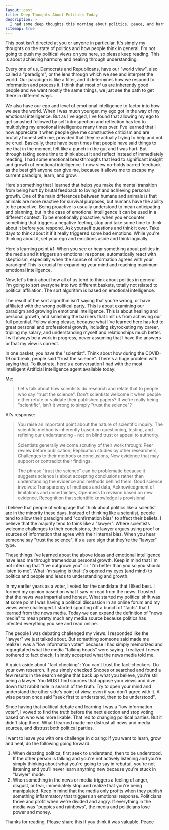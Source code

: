 ```yaml
---
layout: post
title: Deep Thoughts About Politics Today
description: >
  I had some deep thoughts this morning about politics, peace, and harmony. This is not partisian. This is about healing and personal growth.
sitemap: true
---
```


This post isn't directed at you or anyone in particular. It's simply my thoughts on the state of politics and how people think in general. I'm not going to push my political views on you here, so please keep reading. This is about achieving harmony and healing through understanding.  
  
Every one of us, Democrats and Republicans, have our "world view", also called a "paradigm", or the lens through which we see and interpret the world. Our paradigm is like a filter, and it determines how we respond to information and process it. I think that most of us are inherently good people and we want mostly the same things, we just see the path to get there in different ways.  
  
We also have our ego and level of emotional intelligence to factor into how we see the world. When I was much younger, my ego got in the way of my emotional intelligence. But as I've aged, I've found that allowing my ego to get smashed followed by self introspection and reflection has led to multiplying my emotional intelligence many times over. I've learned that I now appreciate it when people give me constructive criticism and are brutally honest with me, provided that they're actually trying to help and not be cruel. Basically, there have been times that people have said things to me that in the moment felt like a punch in the gut and I was hurt. But through taking some time to think about it and reflect instead of immediately reacting, I had some emotional breakthroughs that lead to significant insight and growth of emotional intelligence.  I now view no-holds barred feedback as the best gift anyone can give me, because it allows me to escape my current paradigm, learn, and grow.

Here's something that I learned that helps you make the mental transition from being hurt by brutal feedback to loving it and achieving personal growth. One of the main differences between humans and animals is that animals are more reactive for survival purposes, but humans have the ability to be proactive. Being proactive is usually understood to mean anticipating and planning, but in the case of emotional intelligence it can be used in a different context. To be emotionally proactive, when you encounter something that triggers a negative feeling, stop and take some time to think about it before you respond. Ask yourself questions and think it over. Take days to think about it if it really triggered some bad emotions. While you're thinking about it, set your ego and emotions aside and think logically.

Here's learning point #1: When you see or hear something about politics in the media and it triggers an emotional response, automatically react with skepticism, especially when the source of information agrees with your paradigm! This is crucial for expanding your mind and reaching maximum emotional intelligence.
  
Now, let's think about how all of us tend to think about politics in general. I'm going to sort everyone into two different baskets, totally not related to political affiliation. The sort algorithm is based on emotional intelligence. 
  
The result of the sort algorithm isn't saying that you're wrong, or have affiliated with the wrong political party. This is about examining our paradigm and growing in emotional intelligence. This is about healing and personal growth, and smashing the barriers that limit us from achieving our full potential. Follow along please, because what I've learned here has led to great personal and professional growth, including skyrocketing my career, tripling my salary, and understanding myself and relationships much better. I will always be a work in progress, never assuming that I have the answers or that my view is correct.

In one basket, you have the "scientist". Think about how during the COVID-19 outbreak, people said "trust the science". There's a huge problem with saying that. To illustrate, here's a conversation I had with the most intelligent Artificial Intelligence agent available today:

Me:
>Let's talk about how scientists do research and relate that to people who say "trust the science". Don't scientists welcome it when people either refute or validate their published papers? If we're really being "scientific", isn't it wrong to simply "trust the science"?

AI's response:
>You raise an important point about the nature of scientific inquiry. The scientific method is inherently based on questioning, testing, and refining our understanding - not on blind trust or appeal to authority.
>
>Scientists generally welcome scrutiny of their work through: Peer review before publication, Replication studies by other researchers, Challenges to their methods or conclusions, New evidence that may support or contradict their findings.
>
>The phrase "trust the science" can be problematic because it suggests science is about accepting conclusions rather than understanding the evidence and methods behind them. Good science involves: Transparency of methods and data, Acknowledgment of limitations and uncertainties, Openness to revision based on new evidence, Recognition that scientific knowledge is provisional.

I believe that people of voting age that think about politics like a scientist are in the minority these days. Instead of thinking like a scientist, people tend to allow their paradigm and "confirmation bias" to affect their beliefs. I believe that the majority tend to think like a "lawyer". Where scientists welcome challenges to their conclusions, the lawyer argues using proof or sources of information that agree with their internal bias. When you hear someone say "trust the science", it's a sure sign that they're the "lawyer" type.

These things I've learned about the above ideas and emotional intelligence have lead me through tremendous personal growth. Keep in mind that I'm not inferring that "I've outgrown you" or "I'm better than you so you should listen to me". What I'm saying is that it's opened my eyes (and mind) to politics and people and leads to understanding and growth.

In my earlier years as a voter, I voted for the candidate that I liked best. I formed my opinion based on what I saw or read from the news. I trusted that the news was impartial and honest. What started my political shift was at some point I was having a political discussion in an online forum and my views were challenged. I started spouting off a bunch of "facts" that I learned from the news media. Today we can expand the definition of "news media" to mean pretty much any media source because politics has infected everything you see and read online. 

The people I was debating challenged my views. I responded like the "lawyer" we just talked about. But something someone said made me realize I was a "low information voter" because I had simply memorized and regurgitated what the media "talking heads" were saying. I realized I never bothered to fact check, I simply accepted what the news media told me.

A quick aside about "fact checking": You can't trust the fact-checkers. Do your own research. If you simply checked Snopes or searched and found a few results in the search engine that back up what you believe, you're still being a lawyer. You MUST find sources that oppose your views and dive down that rabbit hole in search of the truth. Try to open your mind and understand the other side's point of view, even if you don't agree with it. A wise person once said "seek first to understand, then to be understood".

Since having that political debate and learning I was a "low information voter", I vowed to find the truth before the next election and stop voting based on who was more likable. That led to changing political parties. But it didn't stop there. What I learned made me distrust all news and media sources, and distrust both political parties.

I want to leave you with one challenge in closing: If you want to learn, grow and heal, do the following going forward:

1. When debating politics, first seek to understand, then to be understood. If the other person is talking and you're not actively listening and you're simply thinking about what you're going to say in rebuttal, you're not listening and you'll never learn anything new because you're stuck in "lawyer" mode.
2. When something in the news or media triggers a feeling of anger, disgust, or fear, immediately stop and realize that you're being manipulated. Keep in mind that the media only profits when they publish something inflammatory that triggers an emotional response. Politicians thrive and profit when we're divided and angry. If everything in the media was "puppies and rainbows", the media and politicians lose power and money. 

Thanks for reading. Please share this if you think it was valuable.
Peace